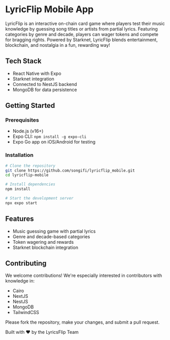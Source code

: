 # LyricFlip Mobile App

LyricFlip is an interactive on-chain card game where players test their music knowledge by guessing song titles or artists from partial lyrics. Featuring categories by genre and decade, players can wager tokens and compete for bragging rights. Powered by Starknet, LyricFlip blends entertainment, blockchain, and nostalgia in a fun, rewarding way!

## Tech Stack
- React Native with Expo
- Starknet integration
- Connected to NestJS backend
- MongoDB for data persistence

## Getting Started

### Prerequisites
- Node.js (v16+)
- Expo CLI: `npm install -g expo-cli`
- Expo Go app on iOS/Android for testing

### Installation
```bash
# Clone the repository
git clone https://github.com/songifi/lyricflip_mobile.git
cd lyricflip-mobile

# Install dependencies
npm install

# Start the development server
npx expo start
```

## Features
- Music guessing game with partial lyrics
- Genre and decade-based categories
- Token wagering and rewards
- Starknet blockchain integration

## Contributing
We welcome contributions! We're especially interested in contributors with knowledge in:
- Cairo
- NextJS
- NestJS
- MongoDB
- TailwindCSS

Please fork the repository, make your changes, and submit a pull request.


Built with ❤️ by the LyricsFlip Team
